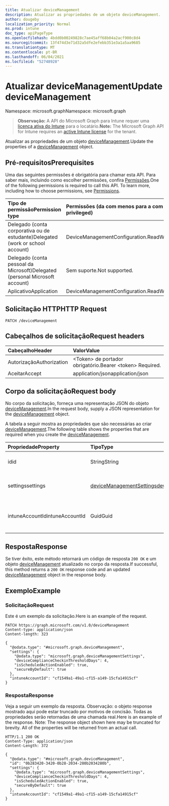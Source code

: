 ```yaml
---
title: Atualizar deviceManagement
description: Atualizar as propriedades de um objeto deviceManagement.
author: dougeby
localization_priority: Normal
ms.prod: intune
doc_type: apiPageType
ms.openlocfilehash: 4bdd0b00249828c7ae45aff68b04a2acf900c8d4
ms.sourcegitcommit: 13f474d3e71d32a5dfe2efebb351e3a1a5aa9685
ms.translationtype: MT
ms.contentlocale: pt-BR
ms.lasthandoff: 06/04/2021
ms.locfileid: "52748928"
---
```

# <a name="update-devicemanagement"></a><span data-ttu-id="7cd20-103">Atualizar deviceManagement</span><span class="sxs-lookup"><span data-stu-id="7cd20-103">Update deviceManagement</span></span>

<span data-ttu-id="7cd20-104">Namespace: microsoft.graph</span><span class="sxs-lookup"><span data-stu-id="7cd20-104">Namespace: microsoft.graph</span></span>

> <span data-ttu-id="7cd20-105">**Observação:** A API do Microsoft Graph para Intune requer uma [licença ativa do Intune](https://go.microsoft.com/fwlink/?linkid=839381) para o locatário.</span><span class="sxs-lookup"><span data-stu-id="7cd20-105">**Note:** The Microsoft Graph API for Intune requires an [active Intune license](https://go.microsoft.com/fwlink/?linkid=839381) for the tenant.</span></span>

<span data-ttu-id="7cd20-106">Atualizar as propriedades de um objeto [deviceManagement](../resources/intune-deviceconfig-devicemanagement.md).</span><span class="sxs-lookup"><span data-stu-id="7cd20-106">Update the properties of a [deviceManagement](../resources/intune-deviceconfig-devicemanagement.md) object.</span></span>

## <a name="prerequisites"></a><span data-ttu-id="7cd20-107">Pré-requisitos</span><span class="sxs-lookup"><span data-stu-id="7cd20-107">Prerequisites</span></span>
<span data-ttu-id="7cd20-p101">Uma das seguintes permissões é obrigatória para chamar esta API. Para saber mais, incluindo como escolher permissões, confira [Permissões](/graph/permissions-reference).</span><span class="sxs-lookup"><span data-stu-id="7cd20-p101">One of the following permissions is required to call this API. To learn more, including how to choose permissions, see [Permissions](/graph/permissions-reference).</span></span>

|<span data-ttu-id="7cd20-110">Tipo de permissão</span><span class="sxs-lookup"><span data-stu-id="7cd20-110">Permission type</span></span>|<span data-ttu-id="7cd20-111">Permissões (da com menos para a com mais privilégios)</span><span class="sxs-lookup"><span data-stu-id="7cd20-111">Permissions (from least to most privileged)</span></span>|
|:---|:---|
|<span data-ttu-id="7cd20-112">Delegado (conta corporativa ou de estudante)</span><span class="sxs-lookup"><span data-stu-id="7cd20-112">Delegated (work or school account)</span></span>|<span data-ttu-id="7cd20-113">DeviceManagementConfiguration.ReadWrite.All</span><span class="sxs-lookup"><span data-stu-id="7cd20-113">DeviceManagementConfiguration.ReadWrite.All</span></span>|
|<span data-ttu-id="7cd20-114">Delegado (conta pessoal da Microsoft)</span><span class="sxs-lookup"><span data-stu-id="7cd20-114">Delegated (personal Microsoft account)</span></span>|<span data-ttu-id="7cd20-115">Sem suporte.</span><span class="sxs-lookup"><span data-stu-id="7cd20-115">Not supported.</span></span>|
|<span data-ttu-id="7cd20-116">Aplicativo</span><span class="sxs-lookup"><span data-stu-id="7cd20-116">Application</span></span>|<span data-ttu-id="7cd20-117">DeviceManagementConfiguration.ReadWrite.All</span><span class="sxs-lookup"><span data-stu-id="7cd20-117">DeviceManagementConfiguration.ReadWrite.All</span></span>|

## <a name="http-request"></a><span data-ttu-id="7cd20-118">Solicitação HTTP</span><span class="sxs-lookup"><span data-stu-id="7cd20-118">HTTP Request</span></span>
<!-- {
  "blockType": "ignored"
}
-->
``` http
PATCH /deviceManagement
```

## <a name="request-headers"></a><span data-ttu-id="7cd20-119">Cabeçalhos de solicitação</span><span class="sxs-lookup"><span data-stu-id="7cd20-119">Request headers</span></span>
|<span data-ttu-id="7cd20-120">Cabeçalho</span><span class="sxs-lookup"><span data-stu-id="7cd20-120">Header</span></span>|<span data-ttu-id="7cd20-121">Valor</span><span class="sxs-lookup"><span data-stu-id="7cd20-121">Value</span></span>|
|:---|:---|
|<span data-ttu-id="7cd20-122">Autorização</span><span class="sxs-lookup"><span data-stu-id="7cd20-122">Authorization</span></span>|<span data-ttu-id="7cd20-123">&lt;Token&gt; de portador obrigatório.</span><span class="sxs-lookup"><span data-stu-id="7cd20-123">Bearer &lt;token&gt; Required.</span></span>|
|<span data-ttu-id="7cd20-124">Aceitar</span><span class="sxs-lookup"><span data-stu-id="7cd20-124">Accept</span></span>|<span data-ttu-id="7cd20-125">application/json</span><span class="sxs-lookup"><span data-stu-id="7cd20-125">application/json</span></span>|

## <a name="request-body"></a><span data-ttu-id="7cd20-126">Corpo da solicitação</span><span class="sxs-lookup"><span data-stu-id="7cd20-126">Request body</span></span>
<span data-ttu-id="7cd20-127">No corpo da solicitação, forneça uma representação JSON do objeto [deviceManagement](../resources/intune-deviceconfig-devicemanagement.md).</span><span class="sxs-lookup"><span data-stu-id="7cd20-127">In the request body, supply a JSON representation for the [deviceManagement](../resources/intune-deviceconfig-devicemanagement.md) object.</span></span>

<span data-ttu-id="7cd20-128">A tabela a seguir mostra as propriedades que são necessárias ao criar [deviceManagement](../resources/intune-deviceconfig-devicemanagement.md).</span><span class="sxs-lookup"><span data-stu-id="7cd20-128">The following table shows the properties that are required when you create the [deviceManagement](../resources/intune-deviceconfig-devicemanagement.md).</span></span>

|<span data-ttu-id="7cd20-129">Propriedade</span><span class="sxs-lookup"><span data-stu-id="7cd20-129">Property</span></span>|<span data-ttu-id="7cd20-130">Tipo</span><span class="sxs-lookup"><span data-stu-id="7cd20-130">Type</span></span>|<span data-ttu-id="7cd20-131">Descrição</span><span class="sxs-lookup"><span data-stu-id="7cd20-131">Description</span></span>|
|:---|:---|:---|
|<span data-ttu-id="7cd20-132">id</span><span class="sxs-lookup"><span data-stu-id="7cd20-132">id</span></span>|<span data-ttu-id="7cd20-133">String</span><span class="sxs-lookup"><span data-stu-id="7cd20-133">String</span></span>|<span data-ttu-id="7cd20-134">Identificador exclusivo</span><span class="sxs-lookup"><span data-stu-id="7cd20-134">Unique Identifier</span></span>|
|<span data-ttu-id="7cd20-135">settings</span><span class="sxs-lookup"><span data-stu-id="7cd20-135">settings</span></span>|[<span data-ttu-id="7cd20-136">deviceManagementSettings</span><span class="sxs-lookup"><span data-stu-id="7cd20-136">deviceManagementSettings</span></span>](../resources/intune-deviceconfig-devicemanagementsettings.md)|<span data-ttu-id="7cd20-137">Configurações de nível da conta.</span><span class="sxs-lookup"><span data-stu-id="7cd20-137">Account level settings.</span></span>|
|<span data-ttu-id="7cd20-138">intuneAccountId</span><span class="sxs-lookup"><span data-stu-id="7cd20-138">intuneAccountId</span></span>|<span data-ttu-id="7cd20-139">Guid</span><span class="sxs-lookup"><span data-stu-id="7cd20-139">Guid</span></span>|<span data-ttu-id="7cd20-140">ID da conta do Intune para determinado locatário</span><span class="sxs-lookup"><span data-stu-id="7cd20-140">Intune Account Id for given tenant</span></span>|



## <a name="response"></a><span data-ttu-id="7cd20-141">Resposta</span><span class="sxs-lookup"><span data-stu-id="7cd20-141">Response</span></span>
<span data-ttu-id="7cd20-142">Se tiver êxito, este método retornará um código de resposta `200 OK` e um objeto [deviceManagement](../resources/intune-deviceconfig-devicemanagement.md) atualizado no corpo da resposta.</span><span class="sxs-lookup"><span data-stu-id="7cd20-142">If successful, this method returns a `200 OK` response code and an updated [deviceManagement](../resources/intune-deviceconfig-devicemanagement.md) object in the response body.</span></span>

## <a name="example"></a><span data-ttu-id="7cd20-143">Exemplo</span><span class="sxs-lookup"><span data-stu-id="7cd20-143">Example</span></span>

### <a name="request"></a><span data-ttu-id="7cd20-144">Solicitação</span><span class="sxs-lookup"><span data-stu-id="7cd20-144">Request</span></span>
<span data-ttu-id="7cd20-145">Este é um exemplo da solicitação.</span><span class="sxs-lookup"><span data-stu-id="7cd20-145">Here is an example of the request.</span></span>
``` http
PATCH https://graph.microsoft.com/v1.0/deviceManagement
Content-type: application/json
Content-length: 323

{
  "@odata.type": "#microsoft.graph.deviceManagement",
  "settings": {
    "@odata.type": "microsoft.graph.deviceManagementSettings",
    "deviceComplianceCheckinThresholdDays": 4,
    "isScheduledActionEnabled": true,
    "secureByDefault": true
  },
  "intuneAccountId": "cf1549a1-49a1-cf15-a149-15cfa14915cf"
}
```

### <a name="response"></a><span data-ttu-id="7cd20-146">Resposta</span><span class="sxs-lookup"><span data-stu-id="7cd20-146">Response</span></span>
<span data-ttu-id="7cd20-p102">Veja a seguir um exemplo da resposta. Observação: o objeto response mostrado aqui pode estar truncado por motivos de concisão. Todas as propriedades serão retornadas de uma chamada real.</span><span class="sxs-lookup"><span data-stu-id="7cd20-p102">Here is an example of the response. Note: The response object shown here may be truncated for brevity. All of the properties will be returned from an actual call.</span></span>
``` http
HTTP/1.1 200 OK
Content-Type: application/json
Content-Length: 372

{
  "@odata.type": "#microsoft.graph.deviceManagement",
  "id": "0b283420-3420-0b28-2034-280b2034280b",
  "settings": {
    "@odata.type": "microsoft.graph.deviceManagementSettings",
    "deviceComplianceCheckinThresholdDays": 4,
    "isScheduledActionEnabled": true,
    "secureByDefault": true
  },
  "intuneAccountId": "cf1549a1-49a1-cf15-a149-15cfa14915cf"
}
```




